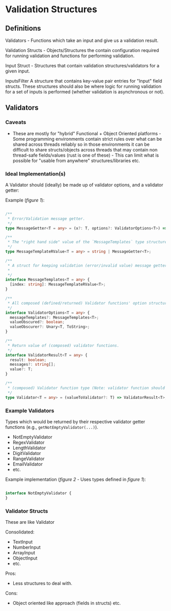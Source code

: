 # Validation Structures


## Definitions

Validators -
  Functions which take an input and give us a validation result.

Validation Structs -
  Objects/Structures the contain configuration required for running validation and functions for performing validation.

Input Struct -
  Structures that contain validation structures/validators for a given input.

InputsFilter
  A structure that contains key-value pair entries for "Input" field structs.  These structures should also be where logic for running validation for a set of inputs is performed (whether validation is asynchronous or not).

## Validators

### Caveats

- These are mostly for "hybrid" Functional + Object Oriented platforms - Some programming environments contain strict rules over what can be shared across threads reliably so in those environments it can be difficult to share structs/objects across threads that may contain non thread-safe fields/values (rust is one of these) - This can limit what is possible for "usable from anywhere" structures/libraries etc.

### Ideal Implementation(s)

A Validator should (ideally) be made up of validator options, and
 a validator getter:

Example (*figure 1*):

```typescript

/**
 * Error/Validation message getter.
 */
type MessageGetter<T = any> = (x?: T, options?: ValidatorOptions<T>) => string;

/**
 * The "right hand side" value of the `MessageTemplates` type structure - * Either a string or a message getter.
 */
type MessageTemplateRValue<T = any> = string | MessageGetter<T>;

/**
 * A struct for keeping validation (error/invalid value) message getter functions, and/or static error message strings.
 *
 */
interface MessageTemplates<T = any> {
  [index: string]: MessageTemplateRValue<T>;
}

/**
 * All composed (defined/returned) Validator functions' option structures should implement/include this interface.
 */
interface ValidatorOptions<T = any> {
  messageTemplates?: MessageTemplates<T>;
  valueObscured?: boolean;
  valueObscurer?: Unary<T, ToString>;
}

/**
 * Return value of (composed) validator functions.
 */
interface ValidatorResult<T = any> {
  result: boolean;
  messages?: string[];
  value?: T;
}

/**
 * (composed) Validator function type (Note: validator function should be generated from a validator getter (which takes required validator options).
 */
type Validator<T = any> = (valueToValidator?: T) => ValidatorResult<T>;

```

### Example Validators 

Types which would be returned by their respective validator getter functions (e.g., `getNotEmptyValidator(...)`).

- NotEmptyValidator
- RegexValidator
- LengthValidator
- DigitValidator
- RangeValidator
- EmailValidator
- etc.

Example implementation (*figure 2* - Uses types defined in *figure 1*):

```typescript

interface NotEmptyValidator {
}

```




### Validator Structs

These are like Validator

Consolidated:

- TextInput
- NumberInput
- ArrayInput
- ObjectInput
- etc.

Pros: 

- Less structures to deal with.

Cons: 

- Object oriented like approach (fields in structs) etc.


